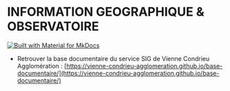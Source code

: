 # INFORMATION GEOGRAPHIQUE & OBSERVATOIRE

[![Built with Material for MkDocs](https://img.shields.io/badge/Material_for_MkDocs-526CFE?style=for-the-badge&logo=MaterialForMkDocs&logoColor=white)](https://squidfunk.github.io/mkdocs-material/)

 - Retrouver la base documentaire du service SIG de Vienne Condrieu Agglomération : [https://vienne-condrieu-agglomeration.github.io/base-documentaire/](https://vienne-condrieu-agglomeration.github.io/base-documentaire/)
